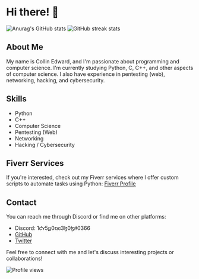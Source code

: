 # Hi there! 👋

![Anurag's GitHub stats](https://github-readme-stats.vercel.app/api?username=CollinEdward&theme=prussian&show_icons=true)
![GitHub streak stats](https://github-readme-streak-stats.herokuapp.com/?user=CollinEdward)

## About Me
My name is Collin Edward, and I'm passionate about programming and computer science. I'm currently studying Python, C, C++, and other aspects of computer science. I also have experience in pentesting (web), networking, hacking, and cybersecurity.

## Skills
- Python
- C++
- Computer Science
- Pentesting (Web)
- Networking
- Hacking / Cybersecurity

## Fiverr Services
If you're interested, check out my Fiverr services where I offer custom scripts to automate tasks using Python: [Fiverr Profile](https://www.fiverr.com/malthe_bang/make-scripts-in-python-to-automate-tasks)

## Contact
You can reach me through Discord or find me on other platforms:

- Discord: 1ƈʏ5ք0ռɢ3ɮ0ɮ#0366
- [GitHub](https://github.com/CollinEdward)
- [Twitter](https://twitter.com/1cy5p0ng3b0b)

Feel free to connect with me and let's discuss interesting projects or collaborations!

![Profile views](https://gpvc.arturio.dev/CollinEdward)

